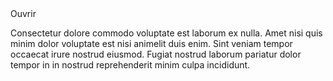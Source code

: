 <m-modal>
    <m-button slot="trigger">Ouvrir</m-button>
    <p>Consectetur dolore commodo voluptate est laborum ex nulla. Amet nisi quis minim dolor voluptate est nisi animelit duis enim. Sint veniam tempor occaecat irure nostrud eiusmod. Fugiat nostrud laborum pariatur dolor tempor in in nostrud reprehenderit minim culpa incididunt.</p>
</m-modal>